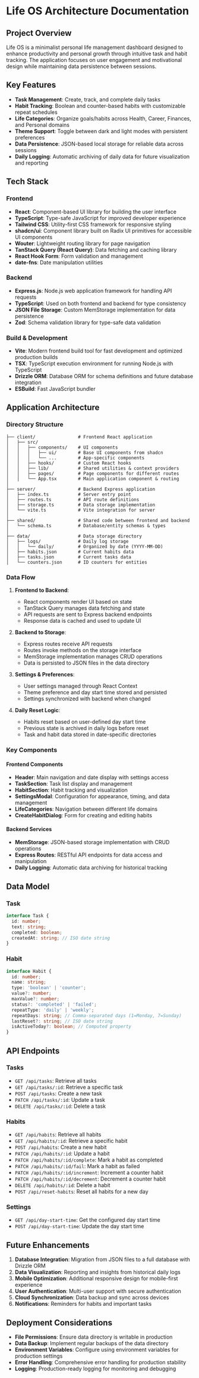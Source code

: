 # Life OS Architecture Documentation

## Project Overview

Life OS is a minimalist personal life management dashboard designed to enhance productivity and personal growth through intuitive task and habit tracking. The application focuses on user engagement and motivational design while maintaining data persistence between sessions.

## Key Features

- **Task Management**: Create, track, and complete daily tasks
- **Habit Tracking**: Boolean and counter-based habits with customizable repeat schedules
- **Life Categories**: Organize goals/habits across Health, Career, Finances, and Personal domains
- **Theme Support**: Toggle between dark and light modes with persistent preferences
- **Data Persistence**: JSON-based local storage for reliable data across sessions
- **Daily Logging**: Automatic archiving of daily data for future visualization and reporting

## Tech Stack

### Frontend
- **React**: Component-based UI library for building the user interface
- **TypeScript**: Type-safe JavaScript for improved developer experience
- **Tailwind CSS**: Utility-first CSS framework for responsive styling
- **shadcn/ui**: Component library built on Radix UI primitives for accessible UI components
- **Wouter**: Lightweight routing library for page navigation
- **TanStack Query (React Query)**: Data fetching and caching library
- **React Hook Form**: Form validation and management
- **date-fns**: Date manipulation utilities

### Backend
- **Express.js**: Node.js web application framework for handling API requests
- **TypeScript**: Used on both frontend and backend for type consistency
- **JSON File Storage**: Custom MemStorage implementation for data persistence
- **Zod**: Schema validation library for type-safe data validation

### Build & Development
- **Vite**: Modern frontend build tool for fast development and optimized production builds
- **TSX**: TypeScript execution environment for running Node.js with TypeScript
- **Drizzle ORM**: Database ORM for schema definitions and future database integration
- **ESBuild**: Fast JavaScript bundler

## Application Architecture

### Directory Structure

```
├── client/                # Frontend React application
│   ├── src/
│   │   ├── components/    # UI components
│   │   │   ├── ui/        # Base UI components from shadcn
│   │   │   └── ...        # App-specific components
│   │   ├── hooks/         # Custom React hooks
│   │   ├── lib/           # Shared utilities & context providers
│   │   ├── pages/         # Page components for different routes
│   │   └── App.tsx        # Main application component & routing
│
├── server/                # Backend Express application  
│   ├── index.ts           # Server entry point
│   ├── routes.ts          # API route definitions
│   ├── storage.ts         # Data storage implementation
│   └── vite.ts            # Vite integration for server
│
├── shared/                # Shared code between frontend and backend
│   └── schema.ts          # Database/entity schemas & types
│
├── data/                  # Data storage directory
│   ├── logs/              # Daily log storage
│   │   └── daily/         # Organized by date (YYYY-MM-DD)
│   ├── habits.json        # Current habits data
│   ├── tasks.json         # Current tasks data
│   └── counters.json      # ID counters for entities
```

### Data Flow

1. **Frontend to Backend**:
   - React components render UI based on state
   - TanStack Query manages data fetching and state
   - API requests are sent to Express backend endpoints
   - Response data is cached and used to update UI

2. **Backend to Storage**:
   - Express routes receive API requests
   - Routes invoke methods on the storage interface
   - MemStorage implementation manages CRUD operations
   - Data is persisted to JSON files in the data directory

3. **Settings & Preferences**:
   - User settings managed through React Context
   - Theme preference and day start time stored and persisted
   - Settings synchronized with backend when changed

4. **Daily Reset Logic**:
   - Habits reset based on user-defined day start time
   - Previous state is archived in daily logs before reset
   - Task and habit data stored in date-specific directories

### Key Components

#### Frontend Components

- **Header**: Main navigation and date display with settings access
- **TaskSection**: Task list display and management
- **HabitSection**: Habit tracking and visualization
- **SettingsModal**: Configuration for appearance, timing, and data management
- **LifeCategories**: Navigation between different life domains
- **CreateHabitDialog**: Form for creating and editing habits

#### Backend Services

- **MemStorage**: JSON-based storage implementation with CRUD operations
- **Express Routes**: RESTful API endpoints for data access and manipulation
- **Daily Logging**: Automatic data archiving for historical tracking

## Data Model

### Task

```typescript
interface Task {
  id: number;
  text: string;
  completed: boolean;
  createdAt: string; // ISO date string
}
```

### Habit

```typescript
interface Habit {
  id: number;
  name: string;
  type: 'boolean' | 'counter';
  value?: number;
  maxValue?: number;
  status?: 'completed' | 'failed';
  repeatType: 'daily' | 'weekly';
  repeatDays: string; // Comma-separated days (1=Monday, 7=Sunday)
  lastReset?: string; // ISO date string
  isActiveToday?: boolean; // Computed property
}
```

## API Endpoints

### Tasks
- `GET /api/tasks`: Retrieve all tasks
- `GET /api/tasks/:id`: Retrieve a specific task
- `POST /api/tasks`: Create a new task
- `PATCH /api/tasks/:id`: Update a task
- `DELETE /api/tasks/:id`: Delete a task

### Habits
- `GET /api/habits`: Retrieve all habits
- `GET /api/habits/:id`: Retrieve a specific habit
- `POST /api/habits`: Create a new habit
- `PATCH /api/habits/:id`: Update a habit
- `PATCH /api/habits/:id/complete`: Mark a habit as completed
- `PATCH /api/habits/:id/fail`: Mark a habit as failed
- `PATCH /api/habits/:id/increment`: Increment a counter habit
- `PATCH /api/habits/:id/decrement`: Decrement a counter habit
- `DELETE /api/habits/:id`: Delete a habit
- `POST /api/reset-habits`: Reset all habits for a new day

### Settings
- `GET /api/day-start-time`: Get the configured day start time
- `POST /api/day-start-time`: Update the day start time

## Future Enhancements

1. **Database Integration**: Migration from JSON files to a full database with Drizzle ORM
2. **Data Visualization**: Reporting and insights from historical daily logs
3. **Mobile Optimization**: Additional responsive design for mobile-first experience
4. **User Authentication**: Multi-user support with secure authentication
5. **Cloud Synchronization**: Data backup and sync across devices
6. **Notifications**: Reminders for habits and important tasks

## Deployment Considerations

- **File Permissions**: Ensure data directory is writable in production
- **Data Backup**: Implement regular backups of the data directory
- **Environment Variables**: Configure using environment variables for production settings
- **Error Handling**: Comprehensive error handling for production stability
- **Logging**: Production-ready logging for monitoring and debugging